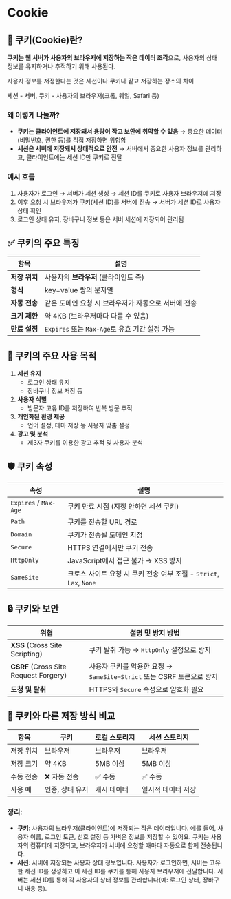 # Cookie

## 🍪 쿠키(Cookie)란?

**쿠키는 웹 서버가 사용자의 브라우저에 저장하는 작은 데이터 조각**으로, 사용자의 상태 정보를 유지하거나 추적하기 위해 사용된다.

사용자 정보를 저정한다는 것은 세션이나 쿠키나 같고 저장하는 장소의 차이

세션 - 서버, 쿠키 - 사용자의 브라우저(크롬, 웨일, Safari 등)

### 왜 이렇게 나눌까?

- **쿠키는 클라이언트에 저장돼서 용량이 작고 보안에 취약할 수 있음** → 중요한 데이터(비밀번호, 권한 등)를 직접 저장하면 위험함
- **세션은 서버에 저장돼서 상대적으로 안전** → 서버에서 중요한 사용자 정보를 관리하고, 클라이언트에는 세션 ID만 쿠키로 전달

### 예시 흐름

1. 사용자가 로그인 → 서버가 세션 생성 → 세션 ID를 쿠키로 사용자 브라우저에 저장
2. 이후 요청 시 브라우저가 쿠키(세션 ID)를 서버에 전송 → 서버가 세션 ID로 사용자 상태 확인
3. 로그인 상태 유지, 장바구니 정보 등은 서버 세션에 저장되어 관리됨

## ✅ 쿠키의 주요 특징

| 항목          | 설명                                                |
| ------------- | --------------------------------------------------- |
| **저장 위치** | 사용자의 **브라우저** (클라이언트 측)               |
| **형식**      | key=value 쌍의 문자열                               |
| **자동 전송** | 같은 도메인 요청 시 브라우저가 자동으로 서버에 전송 |
| **크기 제한** | 약 4KB (브라우저마다 다를 수 있음)                  |
| **만료 설정** | `Expires` 또는 `Max-Age`로 유효 기간 설정 가능      |

## 🧩 쿠키의 주요 사용 목적

1. **세션 유지**
   - 로그인 상태 유지
   - 장바구니 정보 저장 등
2. **사용자 식별**
   - 방문자 고유 ID를 저장하여 반복 방문 추적
3. **개인화된 환경 제공**
   - 언어 설정, 테마 저장 등 사용자 맞춤 설정
4. **광고 및 분석**
   - 제3자 쿠키를 이용한 광고 추적 및 사용자 분석

## 🛡️ 쿠키 속성

| 속성                  | 설명                                                                |
| --------------------- | ------------------------------------------------------------------- |
| `Expires` / `Max-Age` | 쿠키 만료 시점 (지정 안하면 세션 쿠키)                              |
| `Path`                | 쿠키를 전송할 URL 경로                                              |
| `Domain`              | 쿠키가 전송될 도메인 지정                                           |
| `Secure`              | HTTPS 연결에서만 쿠키 전송                                          |
| `HttpOnly`            | JavaScript에서 접근 불가 → XSS 방지                                 |
| `SameSite`            | 크로스 사이트 요청 시 쿠키 전송 여부 조절 - `Strict`, `Lax`, `None` |

## 🔒 쿠키와 보안

| 위협                                  | 설명 및 방지 방법                                                     |
| ------------------------------------- | --------------------------------------------------------------------- |
| **XSS** (Cross Site Scripting)        | 쿠키 탈취 가능 → `HttpOnly` 설정으로 방지                             |
| **CSRF** (Cross Site Request Forgery) | 사용자 쿠키를 악용한 요청 → `SameSite=Strict` 또는 CSRF 토큰으로 방지 |
| **도청 및 탈취**                      | HTTPS와 `Secure` 속성으로 암호화 필요                                 |

## 🍰 쿠키와 다른 저장 방식 비교

| 항목      | 쿠키            | 로컬 스토리지 | 세션 스토리지      |
| --------- | --------------- | ------------- | ------------------ |
| 저장 위치 | 브라우저        | 브라우저      | 브라우저           |
| 저장 크기 | 약 4KB          | 5MB 이상      | 5MB 이상           |
| 수동 전송 | ❌ 자동 전송    | ✅ 수동       | ✅ 수동            |
| 사용 예   | 인증, 상태 유지 | 캐시 데이터   | 일시적 데이터 저장 |

### 정리:

- **쿠키**: 사용자의 브라우저(클라이언트)에 저장되는 작은 데이터입니다.
  예를 들어, 사용자 이름, 로그인 토큰, 선호 설정 등 가벼운 정보를 저장할 수 있어요.
  쿠키는 사용자의 컴퓨터에 저장되고, 브라우저가 서버에 요청할 때마다 자동으로 함께 전송됩니다.
- **세션**: 서버에 저장되는 사용자 상태 정보입니다.
  사용자가 로그인하면, 서버는 고유한 세션 ID를 생성하고 이 세션 ID를 쿠키를 통해 사용자 브라우저에 전달합니다.
  서버는 세션 ID를 통해 각 사용자의 상태 정보를 관리합니다(예: 로그인 상태, 장바구니 내용 등).
